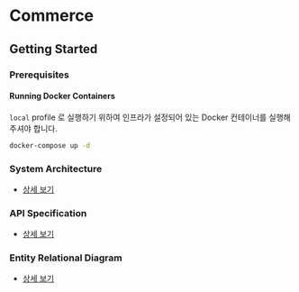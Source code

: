 # Commerce

## Getting Started

### Prerequisites

#### Running Docker Containers

`local` profile 로 실행하기 위하여 인프라가 설정되어 있는 Docker 컨테이너를 실행해주셔야 합니다.

```bash
docker-compose up -d
```


### System Architecture
- [상세 보기](docs/system_architecture.md)

### API Specification
- [상세 보기](docs/api_spec.md)

### Entity Relational Diagram
- [상세 보기](docs/erd.md)

